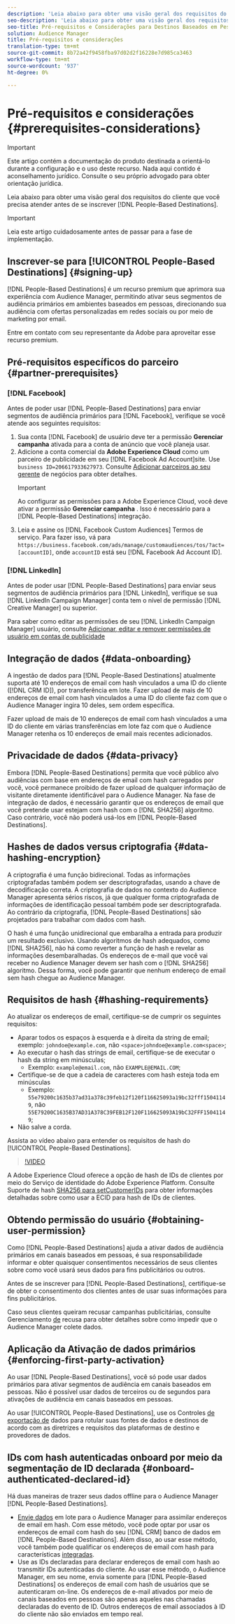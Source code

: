 ```yaml
---
description: 'Leia abaixo para obter uma visão geral dos requisitos do cliente que você precisa atender antes de se inscrever em Destinos baseados em pessoas.  '
seo-description: 'Leia abaixo para obter uma visão geral dos requisitos do cliente que você precisa atender antes de se inscrever em Destinos baseados em pessoas.  '
seo-title: Pré-requisitos e Considerações para Destinos Baseados em Pessoas
solution: Audience Manager
title: Pré-requisitos e considerações
translation-type: tm+mt
source-git-commit: 8b72a42f9458fba97d02d2f16228e7d985ca3463
workflow-type: tm+mt
source-wordcount: '937'
ht-degree: 0%

---
```



# Pré-requisitos e considerações {#prerequisites-considerations}

>[!IMPORTANT]
>Este artigo contém a documentação do produto destinada a orientá-lo durante a configuração e o uso deste recurso. Nada aqui contido é aconselhamento jurídico. Consulte o seu próprio advogado para obter orientação jurídica.

Leia abaixo para obter uma visão geral dos requisitos do cliente que você precisa atender antes de se inscrever [!DNL People-Based Destinations].

>[!IMPORTANT]
> Leia este artigo cuidadosamente antes de passar para a fase de implementação.

## Inscrever-se para [!UICONTROL People-Based Destinations] {#signing-up}

[!DNL People-Based Destinations] é um recurso premium que aprimora sua experiência com Audience Manager, permitindo ativar seus segmentos de audiência primários em ambientes baseados em pessoas, direcionando sua audiência com ofertas personalizadas em redes sociais ou por meio de marketing por email.

Entre em contato com seu representante da Adobe para aproveitar esse recurso premium.

## Pré-requisitos específicos do parceiro {#partner-prerequisites}

### [!DNL Facebook]

Antes de poder usar [!DNL People-Based Destinations] para enviar segmentos de audiência primários para [!DNL Facebook], verifique se você atende aos seguintes requisitos:

1. Sua conta [!DNL Facebook] de usuário deve ter a permissão **Gerenciar campanha** ativada para a conta de anúncio que você planeja usar.
2. Adicione a conta comercial da **Adobe Experience Cloud** como um parceiro de publicidade em seu [!DNL Facebook Ad Account]site. Use `business ID=206617933627973`. Consulte [Adicionar parceiros ao seu gerente](https://www.facebook.com/business/help/1717412048538897) de negócios para obter detalhes.
   >[!IMPORTANT]
   > Ao configurar as permissões para a Adobe Experience Cloud, você deve ativar a permissão **Gerenciar campanha** . Isso é necessário para a [!DNL People-Based Destinations] integração.
3. Leia e assine os [!DNL Facebook Custom Audiences] Termos de serviço. Para fazer isso, vá para `https://business.facebook.com/ads/manage/customaudiences/tos/?act=[accountID]`, onde `accountID` está seu [!DNL Facebook Ad Account ID].

### [!DNL LinkedIn]

Antes de poder usar [!DNL People-Based Destinations] para enviar seus segmentos de audiência primários para [!DNL LinkedIn], verifique se sua [!DNL LinkedIn Campaign Manager] conta tem o nível de permissão [!DNL Creative Manager] ou superior.

Para saber como editar as permissões de seu [!DNL LinkedIn Campaign Manager] usuário, consulte [Adicionar, editar e remover permissões de usuário em contas de publicidade](https://www.linkedin.com/help/lms/answer/5753)

## Integração de dados {#data-onboarding}

A ingestão de dados para [!DNL People-Based Destinations] atualmente suporta até 10 endereços de email com hash vinculados a uma ID do cliente ([!DNL CRM ID]), por transferência em lote. Fazer upload de mais de 10 endereços de email com hash vinculados a uma ID do cliente faz com que o Audience Manager ingira 10 deles, sem ordem específica.

Fazer upload de mais de 10 endereços de email com hash vinculados a uma ID do cliente em várias transferências em lote faz com que o Audience Manager retenha os 10 endereços de email mais recentes adicionados.

## Privacidade de dados {#data-privacy}

Embora [!DNL People-Based Destinations] permita que você público alvo audiências com base em endereços de email com hash carregados por você, você permanece proibido de fazer upload de qualquer informação de visitante diretamente identificável para o Audience Manager. Na fase de integração de dados, é necessário garantir que os endereços de email que você pretende usar estejam com hash com o [!DNL SHA256] algoritmo. Caso contrário, você não poderá usá-los em [!DNL People-Based Destinations].

## Hashes de dados versus criptografia {#data-hashing-encryption}

A criptografia é uma função bidirecional. Todas as informações criptografadas também podem ser descriptografadas, usando a chave de decodificação correta. A criptografia de dados no contexto do Audience Manager apresenta sérios riscos, já que qualquer forma criptografada de informações de identificação pessoal também pode ser descriptografada. Ao contrário da criptografia, [!DNL People-Based Destinations] são projetados para trabalhar com dados com hash.

O hash é uma função unidirecional que embaralha a entrada para produzir um resultado exclusivo. Usando algoritmos de hash adequados, como [!DNL SHA256], não há como reverter a função de hash e revelar as informações desembaralhadas. Os endereços de e-mail que você vai receber no Audience Manager devem ser hash com o [!DNL SHA256] algoritmo. Dessa forma, você pode garantir que nenhum endereço de email sem hash chegue ao Audience Manager.

## Requisitos de hash {#hashing-requirements}

Ao atualizar os endereços de email, certifique-se de cumprir os seguintes requisitos:

* Aparar todos os espaços à esquerda e à direita da string de email; exemplo: `johndoe@example.com`, não `<space>johndoe@example.com<space>`;
* Ao executar o hash das strings de email, certifique-se de executar o hash da string em minúsculas;
   * Exemplo: `example@email.com`, não `EXAMPLE@EMAIL.COM`;
* Certifique-se de que a cadeia de caracteres com hash esteja toda em minúsculas
   * Exemplo: `55e79200c1635b37ad31a378c39feb12f120f116625093a19bc32fff15041149`, não `55E79200C1635B37AD31A378C39FEB12F120F116625093A19bC32FFF15041149`;
* Não salve a corda.

Assista ao vídeo abaixo para entender os requisitos de hash do [!UICONTROL People-Based Destinations].

>[!VIDEO](https://video.tv.adobe.com/v/29003/)

A Adobe Experience Cloud oferece a opção de hash de IDs de clientes por meio do Serviço de identidade do Adobe Experience Platform. Consulte Suporte de hash [SHA256 para setCustomerIDs](https://docs.adobe.com/content/help/en/id-service/using/reference/hashing-support.html) para obter informações detalhadas sobre como usar a ECID para hash de IDs de clientes.

## Obtendo permissão do usuário {#obtaining-user-permission}

Como [!DNL People-Based Destinations] ajuda a ativar dados de audiência primários em canais baseados em pessoas, é sua responsabilidade informar e obter quaisquer consentimentos necessários de seus clientes sobre como você usará seus dados para fins publicitários ou outros.

Antes de se inscrever para [!DNL People-Based Destinations], certifique-se de obter o consentimento dos clientes antes de usar suas informações para fins publicitários.

Caso seus clientes queiram recusar campanhas publicitárias, consulte Gerenciamento [de](../../overview/data-security-and-privacy/data-privacy-requests.md) recusa para obter detalhes sobre como impedir que o Audience Manager colete dados.

## Aplicação da Ativação de dados primários {#enforcing-first-party-activation}

Ao usar [!DNL People-Based Destinations], você só pode usar dados primários para ativar segmentos de audiência em canais baseados em pessoas. Não é possível usar dados de terceiros ou de segundos para ativações de audiência em canais baseados em pessoas.

Ao usar [!UICONTROL People-Based Destinations], use os Controles [de exportação de](../data-export-controls.md) dados para rotular suas fontes de dados e destinos de acordo com as diretrizes e requisitos das plataformas de destino e provedores de dados.

## IDs com hash autenticadas onboard por meio da segmentação de ID declarada {#onboard-authenticated-declared-id}

Há duas maneiras de trazer seus dados offline para o Audience Manager [!DNL People-Based Destinations].

* [Envie dados](../../integration/sending-audience-data/batch-data-transfer-explained/batch-data-transfer-overview.md) em lote para o Audience Manager para assimilar endereços de email em hash. Com esse método, você pode optar por usar os endereços de email com hash do seu [!DNL CRM] banco de dados em [!DNL People-Based Destinations]. Além disso, ao usar esse método, você também pode qualificar os endereços de email com hash para características [integradas](../traits/trait-and-segment-qualification-reference.md).
* Use as IDs [](../declared-ids.md) declaradas para declarar endereços de email com hash ao transmitir IDs autenticadas do cliente. Ao usar esse método, o Audience Manager, em seu nome, envia somente para [!DNL People-Based Destinations] os endereços de email com hash de usuários que se autenticaram on-line. Os endereços de e-mail ativados por meio de canais baseados em pessoas são apenas aqueles nas chamadas declaradas do evento de ID. Outros endereços de email associados à ID do cliente não são enviados em tempo real.
